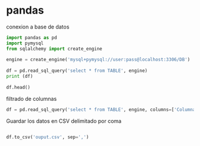 # pandas


conexion a base de datos

```python
import pandas as pd
import pymysql
from sqlalchemy import create_engine
 
engine = create_engine('mysql+pymysql://user:pass@localhost:3306/DB')
 
df = pd.read_sql_query('select * from TABLE', engine)
print (df)
 
df.head()

```

filtrado de columnas

```python
df = pd.read_sql_query('select * from TABLE', engine, columns=['Columna_01','Columna_02'])
```

Guardar los datos en CSV delimitado por coma

```python

df.to_csv('ouput.csv', sep=',')

```
